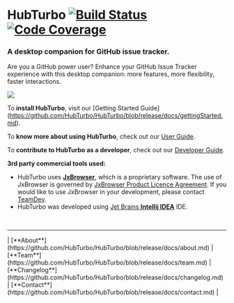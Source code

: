 # HubTurbo [![Build Status](https://travis-ci.org/HubTurbo/HubTurbo.svg?branch=master)](https://travis-ci.org/HubTurbo/HubTurbo) [![Code Coverage](https://coveralls.io/repos/github/HubTurbo/HubTurbo/badge.svg?branch=master)](https://coveralls.io/r/HubTurbo/HubTurbo)

### A desktop companion for GitHub issue tracker.

Are you a GitHub power user? Enhance your GitHub Issue Tracker experience with this desktop companion: more features, more flexibility, faster interactions. 

![](https://github.com/HubTurbo/HubTurbo/blob/release/docs/images/gettingStarted/bothViewsScreenshot.png?raw=true)

To **install HubTurbo**, visit our [Getting Started Guide] (https://github.com/HubTurbo/HubTurbo/blob/release/docs/gettingStarted.md).

To **know more about using HubTurbo**, check out our [User Guide](https://github.com/HubTurbo/HubTurbo/blob/release/docs/userGuide.md).

To **contribute to HubTurbo as a developer**, check out our [Developer Guide](docs/developerGuide.md).

**3rd party commercial tools used:**
* HubTurbo uses [**JxBrowser**](http://www.teamdev.com/jxbrowser), which is a proprietary software. The use of JxBrowser is governed by [JxBrowser Product Licence Agreement](http://www.teamdev.com/jxbrowser-licence-agreement). 
If you would like to use JxBrowser in your development, please contact [TeamDev](https://goo.gl/VjG1Fn).
* HubTurbo was developed using [Jet Brains **Intellij IDEA**](https://www.jetbrains.com/idea/) IDE.

<br>
<hr>
| [**About**](https://github.com/HubTurbo/HubTurbo/blob/release/docs/about.md)
| [**Team**](https://github.com/HubTurbo/HubTurbo/blob/release/docs/team.md) 
| [**Changelog**](https://github.com/HubTurbo/HubTurbo/blob/release/docs/changelog.md) 
| [**Contact**](https://github.com/HubTurbo/HubTurbo/blob/release/docs/contact.md)
|
